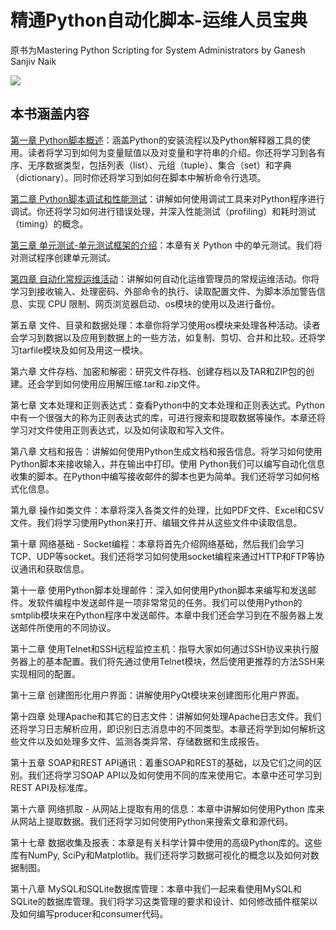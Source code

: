 # 精通Python自动化脚本-运维人员宝典


原书为Mastering Python Scripting for System Administrators by Ganesh Sanjiv Naik

![](http://upload-images.jianshu.io/upload_images/14565748-51e8ba30fbe8777e.png)

## 本书涵盖内容

[第一章 Python脚本概述](https://alanhou.org/python-scripting-overview/)：涵盖Python的安装流程以及Python解释器工具的使用。读者将学习到如何为变量赋值以及对变量和字符串的介绍。你还将学习到各有序、无序数据类型，包括列表（list）、元组（tuple）、集合（set）和字典（dictionary）。同时你还将学习到如何在脚本中解析命令行选项。

[第二章 Python脚本调试和性能测试](https://alanhou.org/debugging-profiling-python-scripts/)：讲解如何使用调试工具来对Python程序进行调试。你还将学习如何进行错误处理，并深入性能测试（profiling）和耗时测试（timing）的概念。

[第三章 单元测试-单元测试框架的介绍](https://alanhou.org/unit-testing-introduction-unit-testing-framework/)：本章有关 Python 中的单元测试。我们将对测试程序创建单元测试。

[第四章 自动化常规运维活动](https://alanhou.org/automating-regular-administrative-activities/)：讲解如何自动化运维管理员的常规运维活动。你将学习到接收输入、处理密码、外部命令的执行、读取配置文件、为脚本添加警告信息、实现 CPU 限制、网页浏览器启动、os模块的使用以及进行备份。

第五章 文件、目录和数据处理：本章你将学习使用os模块来处理各种活动。读者会学习到数据以及应用到数据上的一些方法，如复制、剪切、合并和比较。还将学习tarfile模块及如何及用这一模块。

第六章 文件存档、加密和解密：研究文件存档、创建存档以及TAR和ZIP包的创建。还会学到如何使用应用解压缩.tar和.zip文件。

第七章 文本处理和正则表达式：查看Python中的文本处理和正则表达式。Python中有一个很强大的称为正则表达式的库，可进行搜索和提取数据等操作。本章还将学习对文件使用正则表达式，以及如何读取和写入文件。

第八章 文档和报告：讲解如何使用Python生成文档和报告信息。将学习如何使用Python脚本来接收输入，并在输出中打印。使用 Python我们可以编写自动化信息收集的脚本。在Python中编写接收邮件的脚本也更为简单。我们还将学习如何格式化信息。

第九章 操作如类文件：本章将深入各类文件的处理，比如PDF文件、Excel和CSV文件。我们将学习使用Python来打开、编辑文件并从这些文件中读取信息。

第十章 网络基础 - Socket编程：本章将首先介绍网络基础，然后我们会学习TCP、UDP等socket。我们还将学习如何使用socket编程来通过HTTP和FTP等协议通讯和获取信息。

第十一章 使用Python脚本处理邮件：深入如何使用Python脚本来编写和发送邮件。发软件编程中发送邮件是一项非常常见的任务。我们可以使用Python的smtplib模块来在Python程序中发送邮件。本章中我们还会学习到在不服务器上发送邮件所使用的不同协议。

第十二章 使用Telnet和SSH远程监控主机：指导大家如何通过SSH协议来执行服务器上的基本配置。我们将先通过使用Telnet模块，然后使用更推荐的方法SSH来实现相同的配置。

第十三章 创建图形化用户界面：讲解使用PyQt模块来创建图形化用户界面。

第十四章 处理Apache和其它的日志文件：讲解如何处理Apache日志文件。我们还将学习日志解析应用，即识别日志消息中的不同类型。本章还将学到如何解析这些文件以及如处理多文件、监测各类异常、存储数据和生成报告。

第十五章 SOAP和REST API通讯：着重SOAP和REST的基础，以及它们之间的区别。我们还将学习SOAP API以及如何使用不同的库来使用它。本章中还可学习到REST API及标准库。

第十六章 网络抓取 - 从网站上提取有用的信息：本章中讲解如何使用Python 库来从网站上提取数据。我们还将学习如何使用Python来搜索文章和源代码。

第十七章 数据收集及报表：本章是有关科学计算中使用的高级Python库的。这些库有NumPy, SciPy和Matplotlib。我们还将学习数据可视化的概念以及如何对数据制图。

第十八章 MySQL和SQLite数据库管理：本章中我们一起来看使用MySQL和SQLite的数据库管理。我们将学习这类管理的要求和设计、如何修改插件框架以及如何编写producer和consumer代码。

